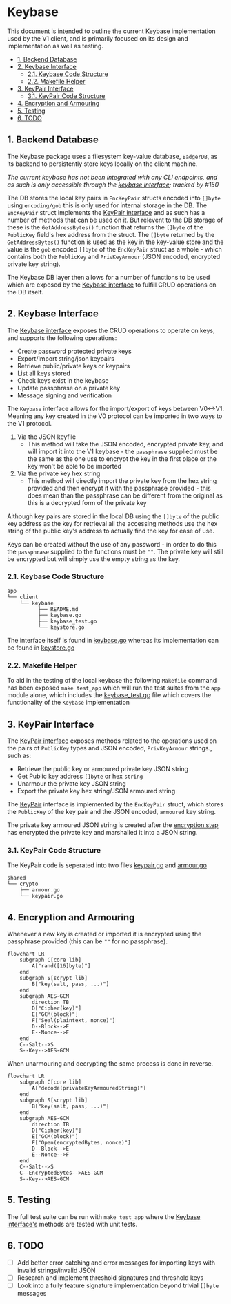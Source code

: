 # Keybase

This document is intended to outline the current Keybase implementation used by the V1 client, and is primarily focused on its design and implementation as well as testing.

<!-- TOC -->
* [1. Backend Database](#1-backend-database)
* [2. Keybase Interface](#2-keybase-interface)
  * [2.1. Keybase Code Structure](#21-keybase-code-structure)
  * [2.2. Makefile Helper](#22-makefile-helper)
* [3. KeyPair Interface](#3-keypair-interface)
  * [3.1. KeyPair Code Structure](#31-keypair-code-structure)
* [4. Encryption and Armouring](#4-encryption-and-armouring)
* [5. Testing](#5-testing)
* [6. TODO](#6-todo)
<!-- TOC -->

##  1. Backend Database

The Keybase package uses a filesystem key-value database, `BadgerDB`, as its backend to persistently store keys locally on the client machine.

_The current keybase has not been integrated with any CLI endpoints, and as such is only accessible through the [keybase interface](#keybase-interface); tracked by #150_

The DB stores the local key pairs in `EncKeyPair` structs encoded into `[]byte` using `encoding/gob` this is only used for internal storage in the DB. The `EncKeyPair` struct implements the [KeyPair interface](#keypair-interface) and as such has a number of methods that can be used on it. But relevent to the DB storage of these is the `GetAddressBytes()` function that returns the `[]byte` of the `PublicKey` field's hex address from the struct. The `[]byte` returned by the `GetAddressBytes()` function is used as the key in the key-value store and the value is the `gob` encoded `[]byte` of the `EncKeyPair` struct as a whole - which contains both the `PublicKey` and `PrivKeyArmour` (JSON encoded, encrypted private key string).

The Keybase DB layer then allows for a number of functions to be used which are exposed by the [Keybase interface](#keybase-interface) to fulfill CRUD operations on the DB itself.


##  2. Keybase Interface

The [Keybase interface](./keybase.go) exposes the CRUD operations to operate on keys, and supports the following operations:
- Create password protected private keys
- Export/Import string/json keypairs
- Retrieve public/private keys or keypairs
- List all keys stored
- Check keys exist in the keybase
- Update passphrase on a private key
- Message signing and verification

The `Keybase` interface allows for the import/export of keys between V0<->V1. Meaning any key created in the V0 protocol can be imported in two ways to the V1 protocol.
 1. Via the JSON keyfile
    - This method will take the JSON encoded, encrypted private key, and will import it into the V1 keybase - the `passphrase` supplied must be the same as the one use to encrypt the key in the first place or the key won't be able to be imported
 2. Via the private key hex string
    - This method will directly import the private key from the hex string provided and then encrypt it with the passphrase provided - this does mean than the passphrase can be different from the original as this is a decrypted form of the private key

Although key pairs are stored in the local DB using the `[]byte` of the public key address as the key for retrieval all the accessing methods use the hex string of the public key's address to actually find the key for ease of use.

Keys can be created without the use of any password - in order to do this the `passphrase` supplied to the functions must be `""`. The private key will still be encrypted but will simply use the empty string as the key.


###  2.1. Keybase Code Structure
```
app
└── client
    └── keybase
          ├── README.md
          ├── keybase.go
          ├── keybase_test.go
          └── keystore.go
```

The interface itself is found in [keybase.go](./keybase.go) whereas its implementation can be found in [keystore.go](./keystore.go)


###  2.2. Makefile Helper

To aid in the testing of the local keybase the following `Makefile` command has been exposed `make test_app` which will run the test suites from the `app` module alone, which includes the [keybase_test.go](./keybase_test.go) file which covers the functionality of the `Keybase` implementation


##  3. KeyPair Interface

The [KeyPair interface](../../../shared/crypto/keypair.go) exposes methods related to the operations used on the pairs of `PublicKey` types and JSON encoded, `PrivKeyArmour` strings., such as:
- Retrieve the public key or armoured private key JSON string
- Get Public key address `[]byte` or hex `string`
- Unarmour the private key JSON string
- Export the private key hex string/JSON armoured string

The [KeyPair](../../../shared/crypto/keypair.go) interface is implemented by the `EncKeyPair` struct, which stores the `PublicKey` of the key pair and the JSON encoded, `armoured` key string.

The private key armoured JSON string is created after the [encryption step](#encryption-and-armouring) has encrypted the private key and marshalled it into a JSON string.


###  3.1. KeyPair Code Structure

The KeyPair code is seperated into two files [keypair.go](../../../shared/crypto/keypair.go) and [armour.go](../../../shared/crypto/armour.go)

```
shared
└── crypto
    ├── armour.go
    └── keypair.go
```


##  4. Encryption and Armouring

Whenever a new key is created or imported it is encrypted using the passphrase provided (this can be `""` for no passphrase).

```mermaid
flowchart LR
    subgraph C[core lib]
        A["rand([16]byte)"]
    end
    subgraph S[scrypt lib]
        B["key(salt, pass, ...)"]
    end
    subgraph AES-GCM
        direction TB
        D["Cipher(key)"]
        E["GCM(block)"]
        F["Seal(plaintext, nonce)"]
        D--Block-->E
        E--Nonce-->F
    end
    C--Salt-->S
    S--Key-->AES-GCM
```

When unarmouring and decrypting the same process is done in reverse.

```mermaid
flowchart LR
    subgraph C[core lib]
        A["decode(privateKeyArmouredString)"]
    end
    subgraph S[scrypt lib]
        B["key(salt, pass, ...)"]
    end
    subgraph AES-GCM
        direction TB
        D["Cipher(key)"]
        E["GCM(block)"]
        F["Open(encryptedBytes, nonce)"]
        D--Block-->E
        E--Nonce-->F
    end
    C--Salt-->S
    C--EncryptedBytes-->AES-GCM
    S--Key-->AES-GCM
```


##  5. Testing

The full test suite can be run with `make test_app` where the [Keybase interface's](#keybase-interface) methods are tested with unit tests.


##  6. TODO

- [ ] Add better error catching and error messages for importing keys with invalid strings/invalid JSON
- [ ] Research and implement threshold signatures and threshold keys
- [ ] Look into a fully feature signature implementation beyond trivial `[]byte` messages
